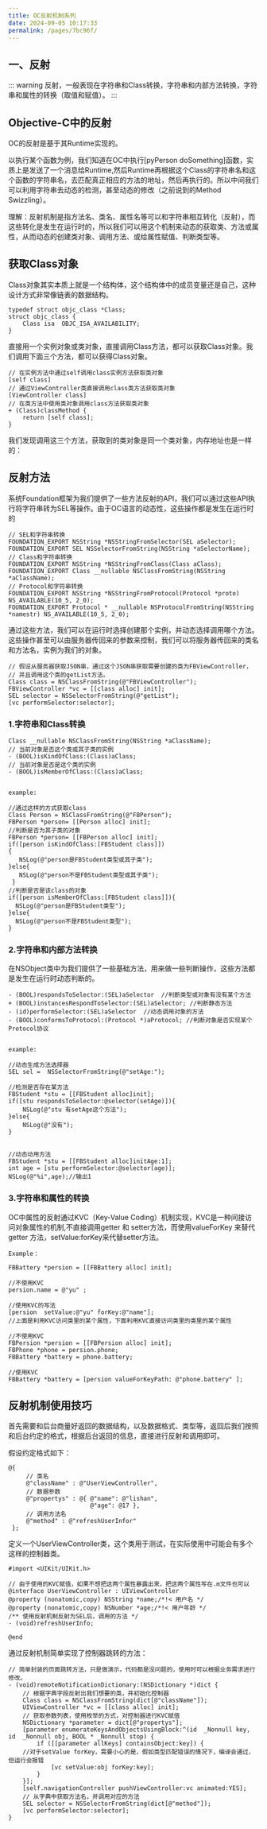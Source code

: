 ```yaml
---
title: OC反射机制系列
date: 2024-09-05 10:17:33
permalink: /pages/7bc96f/
---
```


## 一、反射

::: warning
反射，一般表现在字符串和Class转换，字符串和内部方法转换，字符串和属性的转换（取值和赋值）。
:::

## Objective-C中的反射

OC的反射是基于其Runtime实现的。

以执行某个函数为例，我们知道在OC中执行[pyPerson doSomething]函数，实质上是发送了一个消息给Runtime,然后Runtime再根据这个Class的字符串名和这个函数的字符串名，去匹配真正相应的方法的地址，然后再执行的。所以中间我们可以利用字符串去动态的检测，甚至动态的修改（之前说到的Method Swizzling）。 

理解：反射机制是指方法名、类名、属性名等可以和字符串相互转化（反射），而这些转化是发生在运行时的，所以我们可以用这个机制来动态的获取类、方法或属性，从而动态的创建类对象、调用方法、或给属性赋值、判断类型等。

## 获取Class对象

Class对象其实本质上就是一个结构体，这个结构体中的成员变量还是自己，这种设计方式非常像链表的数据结构。

```
typedef struct objc_class *Class;
struct objc_class {
    Class isa  OBJC_ISA_AVAILABILITY;                                  
}
```

直接用一个实例对象或类对象，直接调用Class方法，都可以获取Class对象。我们调用下面三个方法，都可以获得Class对象。

```
// 在实例方法中通过self调用class实例方法获取类对象
[self class]
// 通过ViewController类直接调用class类方法获取类对象
[ViewController class]
// 在类方法中使用类对象调用class方法获取类对象
+ (Class)classMethod {
    return [self class];
}
```

我们发现调用这三个方法，获取到的类对象是同一个类对象，内存地址也是一样的： 

## 反射方法

系统Foundation框架为我们提供了一些方法反射的API，我们可以通过这些API执行将字符串转为SEL等操作。由于OC语言的动态性，这些操作都是发生在运行时的

```
// SEL和字符串转换
FOUNDATION_EXPORT NSString *NSStringFromSelector(SEL aSelector);
FOUNDATION_EXPORT SEL NSSelectorFromString(NSString *aSelectorName);
// Class和字符串转换
FOUNDATION_EXPORT NSString *NSStringFromClass(Class aClass);
FOUNDATION_EXPORT Class __nullable NSClassFromString(NSString *aClassName);
// Protocol和字符串转换
FOUNDATION_EXPORT NSString *NSStringFromProtocol(Protocol *proto) NS_AVAILABLE(10_5, 2_0);
FOUNDATION_EXPORT Protocol * __nullable NSProtocolFromString(NSString *namestr) NS_AVAILABLE(10_5, 2_0);
```

通过这些方法，我们可以在运行时选择创建那个实例，并动态选择调用哪个方法。这些操作甚至可以由服务器传回来的参数来控制，我们可以将服务器传回来的类名和方法名，实例为我们的对象。

```
// 假设从服务器获取JSON串，通过这个JSON串获取需要创建的类为FBViewController，
// 并且调用这个类的getList方法。
Class class = NSClassFromString(@"FBViewController");
FBViewController *vc = [[class alloc] init];
SEL selector = NSSelectorFromString(@"getList");
[vc performSelector:selector];
```

### 1.字符串和Class转换

```
Class __nullable NSClassFromString(NSString *aClassName);
// 当前对象是否这个类或其子类的实例
- (BOOL)isKindOfClass:(Class)aClass;
// 当前对象是否是这个类的实例
- (BOOL)isMemberOfClass:(Class)aClass; 


example:

//通过这样的方式获取class
Class Person = NSClassFromString(@"FBPerson");  
FBPerson *person= [[Person alloc] init]; 
//判断是否为其子类的对象
FBPerson *person= [[FBPerson alloc] init]; 
if([person isKindOfClass:[FBStudent class]])
{ 
   NSLog(@"person是FBStudent类型或其子类");
}else{
   NSLog(@"person不是FBStudent类型或其子类");
 } 
//判断是否是该class的对象
if([person isMemberOfClass:[FBStudent class]]){
  NSLog(@"person是FBStudent类型"); 
}else{ 
  NSLog(@"person不是FBStudent类型");
}  
```

### 2.字符串和内部方法转换

在NSObject类中为我们提供了一些基础方法，用来做一些判断操作，这些方法都是发生在运行时动态判断的。

```
- (BOOL)respondsToSelector:(SEL)aSelector  //判断类型或对象有没有某个方法
+ (BOOL)instancesRespondToSelector:(SEL)aSelector; //判断静态方法
- (id)performSelector:(SEL)aSelector  //动态调用对象的方法
- (BOOL)conformsToProtocol:(Protocol *)aProtocol; //判断对象是否实现某个Protocol协议


example:

//动态生成方法选择器
SEL sel =  NSSelectorFromString(@"setAge:");   

//检测是否存在某方法
FBStudent *stu = [[FBStudent alloc]init];  
if([stu respondsToSelector:@selector(setAge)]){  
    NSLog(@"stu 有setAge这个方法");  
}else{  
    NSLog(@"没有");  
}  


//动态动用方法
FBStudent *stu = [[FBStudent alloc]initAge:1];  
int age = [stu performSelector:@selector(age)];  
NSLog(@"%i",age);//输出1  
```

### 3.字符串和属性的转换

OC中属性的反射通过KVC（Key-Value Coding）机制实现，KVC是一种间接访问对象属性的机制,不直接调用getter 和 setter方法，而使用valueForKey 来替代getter 方法，setValue:forKey来代替setter方法。 

```
Example：

FBBattery *persion = [[FBBattery alloc] init];

//不使用KVC
persion.name = @"yu" ;

//使用KVC的写法
[persion  setValue:@"yu" forKey:@"name"];
//上面是利用KVC访问类里的某个属性，下面利用KVC直接访问类里的类里的某个属性

//不使用KVC
FBPersion *persion = [[FBPersion alloc] init];
FBPhone *phone = persion.phone;
FBBattery *battery = phone.battery;

//使用KVC
FBBattery *battery = [persion valueForKeyPath: @"phone.battery" ]; 
```

## 反射机制使用技巧

首先需要和后台商量好返回的数据结构，以及数据格式、类型等，返回后我们按照和后台约定的格式，根据后台返回的信息，直接进行反射和调用即可。

假设约定格式如下： 

```
@{
     // 类名
     @"className" : @"UserViewController", 
     // 数据参数
     @"propertys" : @{ @"name": @"lishan", 
                       @"age": @17 },
     // 调用方法名
     @"method" : @"refreshUserInfor"
 };
```

定义一个UserViewController类，这个类用于测试，在实际使用中可能会有多个这样的控制器类。

```
#import <UIKit/UIKit.h>

// 由于使用的KVC赋值，如果不想把这两个属性暴露出来，把这两个属性写在.m文件也可以
@interface UserViewController : UIViewController
@property (nonatomic,copy) NSString *name;/*!< 用户名 */
@property (nonatomic,copy) NSNumber *age;/*!< 用户年龄 */
/** 使用反射机制反射为SEL后，调用的方法 */
- (void)refreshUserInfo;

@end
```

通过反射机制简单实现了控制器跳转的方法：

```
// 简单封装的页面跳转方法，只是做演示，代码都是没问题的，使用时可以根据业务需求进行修改。
- (void)remoteNotificationDictionary:(NSDictionary *)dict {
    // 根据字典字段反射出我们想要的类，并初始化控制器
    Class class = NSClassFromString(dict[@"className"]);
    UIViewController *vc = [[class alloc] init];
    // 获取参数列表，使用枚举的方式，对控制器进行KVC赋值
    NSDictionary *parameter = dict[@"propertys"];
    [parameter enumerateKeysAndObjectsUsingBlock:^(id  _Nonnull key, id  _Nonnull obj, BOOL * _Nonnull stop) {
        if ([[parameter allKeys] containsObject:key]) {
    //对于setValue forKey，需要小心的是，假如类型匹配错误的情况下，编译会通过，但运行会报错
            [vc setValue:obj forKey:key];
        }
    }];
    [self.navigationController pushViewController:vc animated:YES];
    // 从字典中获取方法名，并调用对应的方法
    SEL selector = NSSelectorFromString(dict[@"method"]);
    [vc performSelector:selector];
}
```